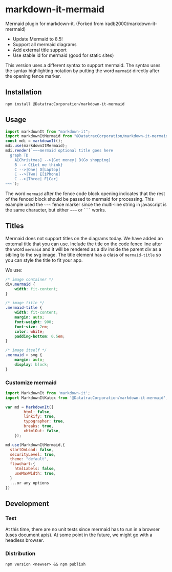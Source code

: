 # markdown-it-mermaid

Mermaid plugin for markdown-it. (Forked from iradb2000/markdown-it-mermaid)

- Update Mermaid to 8.5!
- Support all mermaid diagrams
- Add external title support
- Use stable id for mermaid (good for static sites)

This version uses a different syntax to support mermaid.  The syntax
uses the syntax highlighting notation by putting the word `mermaid`
directly after the opening fence marker.

## Installation

```
npm install @DatatracCorporation/markdown-it-mermaid
```

## Usage

```js
import markdownIt from "markdown-it";
import markdownItMermaid from "@DatatracCorporation/markdown-it-mermaid";
const mdi = markdownIt();
mdi.use(markdownItMermaid);
mdi.render(`~~~mermaid optional title goes here
  graph TD
    A[Christmas] -->|Get money| B(Go shopping)
    B --> C{Let me think}
    C -->|One| D[Laptop]
    C -->|Two| E[iPhone]
    C -->|Three| F[Car]
~~~`);
```

The word `mermaid` after the fence code block opening indicates that the
rest of the fenced block should be passed to mermaid for processing.
This example used the `~~~` fence marker since the multi-line string
in javascript is the same character,
but either `~~~` or ` ``` ` works.

## Titles

Mermaid does not support titles on the diagrams today.  We have added an
external title that you can use.  Include the title on the code fence
line after the word `mermaid` and it will be rendered as a div inside
the parent div as a sibling to the svg image.  The title element has a
class of `mermaid-title` so you can style the title to fit your app.

We use:

~~~css
/* image container */
div.mermaid {
    width: fit-content;
}

/* image title */
.mermaid-title {
    width: fit-content;
    margin: auto;
    font-weight: 900;
    font-size: 2em;
    color: white;
    padding-bottom: 0.5em;
}

/* image itself */
.mermaid > svg {
    margin: auto;
    display: block;
}
~~~

### Customize mermaid

```js
import MarkdownIt from 'markdown-it';
import MarkdownItKatex from '@DatatracCorporation/markdown-it-mermaid';

var md = MarkdownIt({
        html: false,
        linkify: true,
        typographer: true,
        breaks: true,
        xhtmlOut: false,
    });

md.use(MarkdownItMermaid,{
  startOnLoad: false,
  securityLevel: true,
  theme: "default",
  flowchart:{
    htmlLabels: false,
    useMaxWidth: true,
  }
  ...or any options
})
```

## Development

### Test

At this time, there are no unit tests since mermaid has to run in a
browser (uses document apis).  At some point in the future, we might go
with a headless browser.

### Distribution

```
npm version <newver> && npm publish
```
